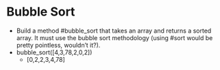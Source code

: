 # Bubble Sort
- Build a method #bubble_sort that takes an array and returns a sorted array. It must use the bubble sort methodology (using #sort would be pretty pointless, wouldn’t it?).
- bubble_sort([4,3,78,2,0,2])
  - [0,2,2,3,4,78]
